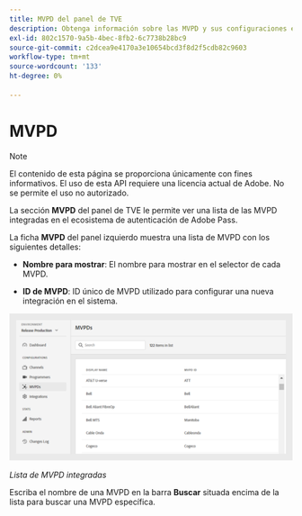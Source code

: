 ```yaml
---
title: MVPD del panel de TVE
description: Obtenga información sobre las MVPD y sus configuraciones en el panel de TVE.
exl-id: 802c1570-9a5b-4bec-8fb2-6c7738b28bc9
source-git-commit: c2dcea9e4170a3e10654bcd3f8d2f5cdb82c9603
workflow-type: tm+mt
source-wordcount: '133'
ht-degree: 0%

---
```


# MVPD

>[!NOTE]
>
>El contenido de esta página se proporciona únicamente con fines informativos. El uso de esta API requiere una licencia actual de Adobe. No se permite el uso no autorizado.

La sección **MVPD** del panel de TVE le permite ver una lista de las MVPD integradas en el ecosistema de autenticación de Adobe Pass.

La ficha **MVPD** del panel izquierdo muestra una lista de MVPD con los siguientes detalles:

* **Nombre para mostrar**: El nombre para mostrar en el selector de cada MVPD.

* **ID de MVPD**: ID único de MVPD utilizado para configurar una nueva integración en el sistema.

![Lista de MVPD integradas](assets/mvpds-list.png)

*Lista de MVPD integradas*

Escriba el nombre de una MVPD en la barra **Buscar** situada encima de la lista para buscar una MVPD específica.
